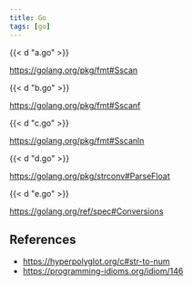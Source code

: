 ```yaml
---
title: Go
tags: [go]
---
```


{{< d "a.go" >}}

<https://golang.org/pkg/fmt#Sscan>

{{< d "b.go" >}}

<https://golang.org/pkg/fmt#Sscanf>

{{< d "c.go" >}}

<https://golang.org/pkg/fmt#Sscanln>

{{< d "d.go" >}}

<https://golang.org/pkg/strconv#ParseFloat>

{{< d "e.go" >}}

<https://golang.org/ref/spec#Conversions>

## References

- <https://hyperpolyglot.org/c#str-to-num>
- <https://programming-idioms.org/idiom/146>

